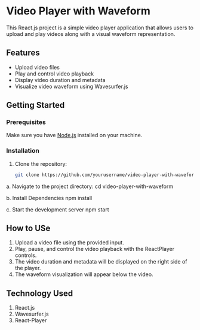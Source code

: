 # Video Player with Waveform

This React.js project is a simple video player application that allows users to upload and play videos along with a visual waveform representation.

## Features

- Upload video files
- Play and control video playback
- Display video duration and metadata
- Visualize video waveform using Wavesurfer.js

## Getting Started

### Prerequisites

Make sure you have [Node.js](https://nodejs.org/) installed on your machine.

### Installation

1. Clone the repository:

   ```bash
   git clone https://github.com/yourusername/video-player-with-waveform.git


a. Navigate to the project directory:
cd video-player-with-waveform

b. Install Dependencies
npm install

c. Start the development server
npm start

## How to USe
1. Upload a video file using the provided input.
2. Play, pause, and control the video playback with the ReactPlayer     controls.
3. The video duration and metadata will be displayed on the right side of the player.
4. The waveform visualization will appear below the video.


## Technology Used
1. React.js
2. Wavesurfer.js
3. React-Player